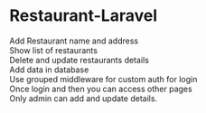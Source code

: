 # Restaurant-Laravel


Add Restaurant name and address<br/>
Show list of restaurants<br/>
Delete and update restaurants details<br/>
Add data in database <br/>
Use grouped middleware for custom auth for login <br/>
Once login and then you can access other pages<br/>
Only admin can add and update details.<br/>
